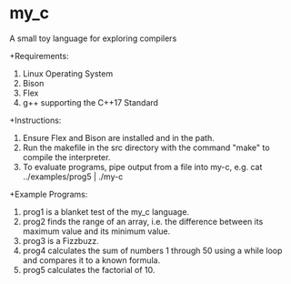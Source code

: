 # my_c
A small toy language for exploring compilers

+Requirements:
1) Linux Operating System
2) Bison
3) Flex
4) g++ supporting the C++17 Standard

+Instructions:
1) Ensure Flex and Bison are installed and in the path.
2) Run the makefile in the src directory with the command "make" to compile the interpreter.
3) To evaluate programs, pipe output from a file into my-c, e.g. cat ../examples/prog5 | ./my-c

+Example Programs:
1) prog1 is a blanket test of the my_c language.
2) prog2 finds the range of an array, i.e. the difference between its maximum value and its minimum value.
3) prog3 is a Fizzbuzz.
4) prog4 calculates the sum of numbers 1 through 50 using a while loop and compares it to a known formula. 
5) prog5 calculates the factorial of 10.
